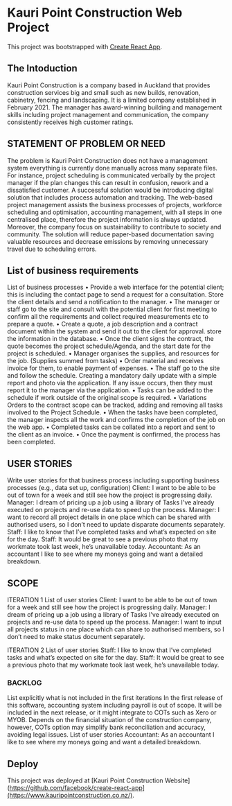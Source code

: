 # Kauri Point Construction Web Project

This project was bootstrapped with [Create React App](https://github.com/facebook/create-react-app).

## The Intoduction

Kauri Point Construction is a company based in Auckland that provides construction services big and small such as new builds, renovation, cabinetry, fencing and landscaping. It is a limited company established in February 2021. The manager has award-winning building and management skills including project management and communication, the company consistently receives high customer ratings.

## STATEMENT OF PROBLEM OR NEED
The problem is Kauri Point Construction does not have a management system everything is currently done manually across many separate files. For instance, project scheduling is communicated verbally by the project manager if the plan changes this can result in confusion, rework and a dissatisfied customer. 
A successful solution would be introducing digital solution that includes process automation and tracking. The web-based project management assists the business processes of projects, workforce scheduling and optimisation, accounting management, with all steps in one centralised place, therefore the project information is always updated. Moreover, the company focus on sustainability to contribute to society and community. The solution will reduce paper-based documentation saving valuable resources and decrease emissions by removing unnecessary travel due to scheduling errors.


## List of business requirements

List of business processes
•	Provide a web interface for the potential client; this is including the contact page to send a request for a consultation. Store the client details and send a notification to the manager.
•	The manager or staff go to the site and consult with the potential client for first meeting to confirm all the requirements and collect required measurements etc to prepare a quote.
•	Create a quote, a job description and a contract document within the system and send it out to the client for approval. store the information in the database.
•	Once the client signs the contract, the quote becomes the project schedule/Agenda, and the start date for the project is scheduled.
•	Manager organises the supplies, and resources for the job. (Supplies summed from tasks)
•	Order material and receives invoice for them, to enable payment of expenses.
•	The staff go to the site and follow the schedule. Creating a mandatory daily update with a simple report and photo via the application. If any issue occurs, then they must report it to the manager via the application.
•	Tasks can be added to the schedule if work outside of the original scope is required.
•	Variations Orders to the contract scope can be tracked, adding and removing all tasks involved to the Project Schedule.
•	When the tasks have been completed, the manager inspects all the work and confirms the completion of the job on the web app.
•	Completed tasks can be collated into a report and sent to the client as an invoice.
•	Once the payment is confirmed, the process has been completed.


## USER STORIES

Write user stories for that business process including supporting business processes (e.g., data set up, configuration)
Client: I want to be able to be out of town for a week and still see how the project is progressing daily.
Manager: I dream of pricing up a job using a library of Tasks I've already executed on projects and re-use data to speed up the process.
Manager: I want to record all project details in one place which can be shared with authorised users, so I don’t need to update disparate documents separately.
Staff: I like to know that I’ve completed tasks and what’s expected on site for the day.
Staff: It would be great to see a previous photo that my workmate took last week, he’s unavailable today.
Accountant: As an accountant I like to see where my moneys going and want a detailed breakdown.


## SCOPE

ITERATION 1
List of user stories
Client: I want to be able to be out of town for a week and still see how the project is progressing daily.
Manager: I dream of pricing up a job using a library of Tasks I've already executed on projects and re-use data to speed up the process.
Manager: I want to input all projects status in one place which can share to authorised members, so I don’t need to make status document separately.

ITERATION 2
List of user stories
Staff: I like to know that I’ve completed tasks and what’s expected on site for the day.
Staff: It would be great to see a previous photo that my workmate took last week, he’s unavailable today.


### BACKLOG

List explicitly what is not included in the first iterations
In the first release of this software, accounting system including payroll is out of scope. It will be included in the next release, or it might integrate to COTs such as Xero or MYOB. Depends on the financial situation of the construction company, however, COTs option may simplify bank reconciliation and accuracy, avoiding legal issues.
List of user stories
Accountant: As an accountant I like to see where my moneys going and want a detailed breakdown.

## Deploy
This project was deployed at [Kauri Point Construction Website](https://github.com/facebook/create-react-app](https://www.kauripointconstruction.co.nz/).


